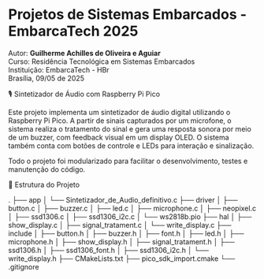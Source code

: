 # Projetos de Sistemas Embarcados - EmbarcaTech 2025

Autor: **Guilherme Achilles de Oliveira e Aguiar**  
Curso: Residência Tecnológica em Sistemas Embarcados  
Instituição: EmbarcaTech - HBr  
Brasília, 09/05 de 2025

🎙️ Sintetizador de Áudio com Raspberry Pi Pico

Este projeto implementa um sintetizador de áudio digital utilizando o Raspberry Pi Pico. A partir de sinais capturados por um microfone, o sistema realiza o tratamento do sinal e gera uma resposta sonora por meio de um buzzer, com feedback visual em um display OLED. O sistema também conta com botões de controle e LEDs para interação e sinalização.

Todo o projeto foi modularizado para facilitar o desenvolvimento, testes e manutenção do código.

📂 Estrutura do Projeto

.
├── app
│   └── Sintetizador_de_Audio_definitivo.c
├── driver
│   ├── button.c
│   ├── buzzer.c
│   ├── led.c
│   ├── microphone.c
│   ├── neopixel.c
│   ├── ssd1306.c
│   ├── ssd1306_i2c.c
│   └── ws2818b.pio
├── hal
│   ├── show_display.c
│   ├── signal_tratament.c
│   └── write_display.c
├── include
│   ├── button.h
│   ├── buzzer.h
│   ├── font.h
│   ├── led.h
│   ├── microphone.h
│   ├── show_display.h
│   ├── signal_tratament.h
│   ├── ssd1306.h
│   ├── ssd1306_font.h
│   ├── ssd1306_i2c.h
│   └── write_display.h
├── CMakeLists.txt
├── pico_sdk_import.cmake
└── .gitignore

